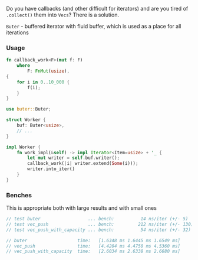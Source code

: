 Do you have callbacks (and other difficult for iterators) and are you tired of `.collect()` them into `Vecs`? There is a
solution.

`Buter` - buffered iterator with fluid buffer, which is used as a place for all iterations

### Usage

```rust
fn callback_work<F>(mut f: F)
    where
        F: FnMut(usize),
{
    for i in 0..10_000 {
        f(i);
    }
}

use buter::Buter;

struct Worker {
    buf: Buter<usize>,
    // ...
}

impl Worker {
    fn work_impl(&self) -> impl Iterator<Item=usize> + '_ {
        let mut writer = self.buf.writer();
        callback_work(|i| writer.extend(Some(i)));
        writer.into_iter()
    }
}
```

### Benches
This is appropriate both with large results and with small ones
```rust
// test buter                  ... bench:          14 ns/iter (+/- 5)
// test vec_push               ... bench:         212 ns/iter (+/- 130)
// test vec_push_with_capacity ... bench:          54 ns/iter (+/- 32)
```
```rust
// buter                   time:   [1.6348 ms 1.6445 ms 1.6549 ms]
// vec_push                time:   [4.4204 ms 4.4750 ms 4.5360 ms]
// vec_push_with_capacity  time:   [2.6034 ms 2.6338 ms 2.6680 ms]
```
